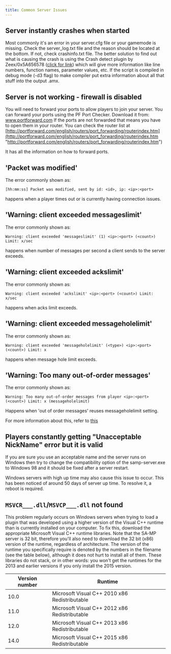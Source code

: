 ```yaml
---
title: Common Server Issues
---
```


## Server instantly crashes when started

Most commonly it's an error in your server.cfg file or your gamemode is missing. Check the server_log.txt file and the reason should be located at the bottom. If not, check crashinfo.txt file. The better solution to find out what is causing the crash is using the Crash detect plugin by Zeex/0x5A656578 ([click for link](https://github.com/Zeex/samp-plugin-crashdetect)) which will give more information like line numbers, function names, parameter values, etc. If the script is compiled in debug mode (-d3 flag) to make compiler put extra information about all that stuff into the output .amx.

## Server is not working - firewall is disabled

You will need to forward your ports to allow players to join your server. You can forward your ports using the PF Port Checker. Download it from: www.portforward.com If the ports are not forwarded that means you have to open them in your router. You can check the router list at [http://portforward.com/english/routers/port_forwarding/routerindex.htm](http://portforward.com/english/routers/port_forwarding/routerindex.htm "http://portforward.com/english/routers/port_forwarding/routerindex.htm")

It has all the information on how to forward ports.

## 'Packet was modified'

The error commonly shown as:

```
[hh:mm:ss] Packet was modified, sent by id: <id>, ip: <ip>:<port>
```

happens when a player times out or is currently having connection issues.

## 'Warning: client exceeded messageslimit'

The error commonly shown as:

```
Warning: client exceeded 'messageslimit' (1) <ip>:<port> (<count>) Limit: x/sec
```

happens when number of messages per second a client sends to the server exceeds.

## 'Warning: client exceeded ackslimit'

The error commonly shown as:

```
Warning: client exceeded 'ackslimit' <ip>:<port> (<count>) Limit: x/sec
```

happens when acks limit exceeds.

## 'Warning: client exceeded messageholelimit'

The error commonly shown as:

```
Warning: client exceeded 'messageholelimit' (<type>) <ip>:<port> (<count>) Limit: x
```

happens when message hole limit exceeds.

## 'Warning: Too many out-of-order messages'

The error commonly shown as:

```
Warning: Too many out-of-order messages from player <ip>:<port> (<count>) Limit: x (messageholelimit)
```

Happens when 'out of order messages' reuses messageholelimit setting.

For more information about this, refer to [this](ControllingServer#RCON_Commands)

## Players constantly getting "Unacceptable NickName" error but it is valid

If you are sure you use an acceptable name and the server runs on Windows then try to change the compatibility option of the samp-server.exe to Windows 98 and it should be fixed after a server restart.

Windows servers with high up time may also cause this issue to occur. This has been noticed of around 50 days of server up time. To resolve it, a reboot is required.

## `MSVCR___.dll`/`MSVCP___.dll` not found

This problem regularly occurs on Windows servers when trying to load a plugin that was developed using a higher version of the Visual C++ runtime than is currently installed on your computer. To fix this, download the appropriate Microsoft Visual C++ runtime libraries. Note that the SA-MP server is 32 bit, therefore you'll also need to download the 32 bit (x86) version of the runtime, regardless of architecture. The version of the runtime you specifically require is denoted by the numbers in the filename (see the table below), although it does not hurt to install all of them. These libraries do not stack, or in other words: you won't get the runtimes for the 2013 and earlier versions if you only install the 2015 version.

| Version number | Runtime                                       |
| -------------- | --------------------------------------------- |
| 10.0           | Microsoft Visual C++ 2010 x86 Redistributable |
| 11.0           | Microsoft Visual C++ 2012 x86 Redistributable |
| 12.0           | Microsoft Visual C++ 2013 x86 Redistributable |
| 14.0           | Microsoft Visual C++ 2015 x86 Redistributable |
